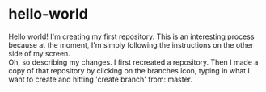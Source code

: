 # hello-world
Hello world! I'm creating my first repository. 
This is an interesting process because at the moment, I'm simply following the instructions on the other side of my screen.  
Oh, so describing my changes.  I first recreated a repository.  Then I made a copy of that repository by clicking on the branches icon, typing in what I want to create and hitting 'create branch' from: master. 

